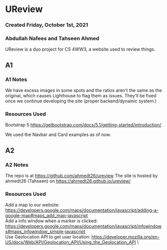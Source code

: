 # UReview
### Created Friday, October 1st, 2021
### Abdullah Nafees and Tahseen Ahmed

UReview is a duo project for CS 4WW3, a website used to review things.

## A1
### A1 Notes
We have excess images in some spots and the ratios aren't the same as the original,
which causes Lighthouse to flag them as issues.
They'll be fixed once we continue developing the site (proper backend/dynamic system.)

### Resources Used
Bootstrap 5
https://getbootstrap.com/docs/5.1/getting-started/introduction/

We used  the Navbar and Card examples as of now.

## A2
### A2 Notes
The repo is at 
https://github.com/ahmedt26/ureview
The site is hosted by ahmedt26 (Tahseen) on https://ahmedt26.github.io/ureview/


### Resources Used
Add a map to our website: https://developers.google.com/maps/documentation/javascript/adding-a-google-map#maps_add_map-javascript \
Add a info window when a marker is clicked: https://developers.google.com/maps/documentation/javascript/infowindows#maps_infowindow_simple-javascript \
Use Geolocation API to get user location: https://developer.mozilla.org/en-US/docs/Web/API/Geolocation_API/Using_the_Geolocation_API \